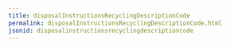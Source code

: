 ```yaml
---
title: disposalInstructionsRecyclingDescriptionCode
permalink: disposalInstructionsRecyclingDescriptionCode.html
jsonid: disposalinstructionsrecyclingdescriptioncode
---
```

